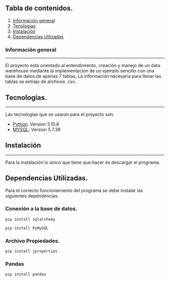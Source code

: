 ## Tabla de contenidos.
1. [Información general](#información-general)
2. [Tenologias](#tecnologias)
3. [Instalación](#instalación)
3. [Dependencias Utlizadas](#dependencias-utilizadas)

### Información general
***
El proyecto está orientado al entendimiento, creación y manejo de un data warehouse mediante la implementación de un ejemplo sencillo con una base de datos de apenas 7 tablas, La información necesaria para llenar las tablas se extrajo de archivos .csv. 

## Tecnologias.
***
Las tecnologías que se usaron para el proyecto son:
* [Python](https://www.python.org): Version 3.10.8 
* [MYSQL](https://www.mysql.com): Version 5.7.38

## Instalación
***
Para la instalación lo único que tiene que hacer es descargar el programa.

## Dependencias Utilizadas.
Para el correcto funcionamiento del programa se debe instalar las siguientes dependencias.


### Conexión a la base de datos.
```
pip install sqlalchemy
```
```
pip install PyMySQL
```
### Archivo Propiedades.
```
pip install jproperties
```
### Pandas
```
pip install pandas
```